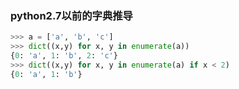 ### python2.7以前的字典推导

```python
>>> a = ['a', 'b', 'c']
>>> dict((x,y) for x, y in enumerate(a))
{0: 'a', 1: 'b', 2: 'c'}
>>> dict((x,y) for x, y in enumerate(a) if x < 2)
{0: 'a', 1: 'b'}
```

